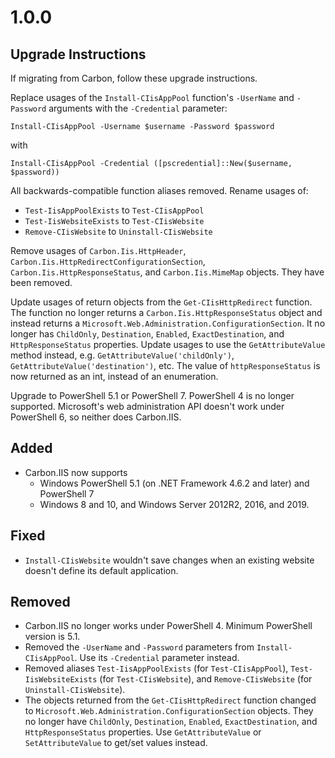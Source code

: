 
# 1.0.0

## Upgrade Instructions

If migrating from Carbon, follow these upgrade instructions.

Replace usages of the `Install-CIisAppPool` function's `-UserName` and `-Password` arguments with the `-Credential`
parameter:

    Install-CIisAppPool -Username $username -Password $password

with

    Install-CIisAppPool -Credential ([pscredential]::New($username, $password))

All backwards-compatible function aliases removed. Rename usages of:
* `Test-IisAppPoolExists` to `Test-CIisAppPool`
* `Test-IisWebsiteExists` to `Test-CIisWebsite`
* `Remove-CIisWebsite` to `Uninstall-CIisWebsite`

Remove usages of `Carbon.Iis.HttpHeader`, `Carbon.Iis.HttpRedirectConfigurationSection`,
`Carbon.Iis.HttpResponseStatus`, and `Carbon.Iis.MimeMap` objects. They have been removed.

Update usages of return objects from the `Get-CIisHttpRedirect` function. The function no longer returns a
`Carbon.Iis.HttpResponseStatus` object and instead returns a `Microsoft.Web.Administration.ConfigurationSection`.
It no longer has `ChildOnly`, `Destination`, `Enabled`, `ExactDestination`, and `HttpResponseStatus` properties. Update
usages to use the `GetAttributeValue` method instead, e.g. `GetAttributeValue('childOnly')`,
`GetAttributeValue('destination')`, etc. The value of `httpResponseStatus` is now returned as an int, instead of an
enumeration.

Upgrade to PowerShell 5.1 or PowerShell 7. PowerShell 4 is no longer supported. Microsoft's web administration API
doesn't work under PowerShell 6, so neither does Carbon.IIS.

## Added

* Carbon.IIS now supports
    * Windows PowerShell 5.1 (on .NET Framework 4.6.2 and later) and PowerShell 7
    * Windows 8 and 10, and Windows Server 2012R2, 2016, and 2019.

## Fixed

* `Install-CIisWebsite` wouldn't save changes when an existing website doesn't define its default application.

## Removed

* Carbon.IIS no longer works under PowerShell 4. Minimum PowerShell version is 5.1.
* Removed the `-UserName` and `-Password` parameters from `Install-CIisAppPool`. Use its `-Credential` parameter
instead.
* Removed aliases `Test-IisAppPoolExists` (for `Test-CIisAppPool`), `Test-IisWebsiteExists` (for `Test-CIisWebsite`),
and `Remove-CIisWebsite` (for `Uninstall-CIisWebsite`).
* The objects returned from the `Get-CIisHttpRedirect` function changed to
`Microsoft.Web.Administration.ConfigurationSection` objects. They no longer have `ChildOnly`, `Destination`, `Enabled`, `ExactDestination`, and `HttpResponseStatus`
properties. Use `GetAttributeValue` or `SetAttributeValue` to get/set values instead.
